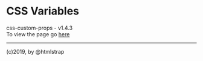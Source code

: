 # CSS Variables

css-custom-props - v1.4.3  
To view the page go [here](https://ui-coder.github.io/css-custom-props/)  
___
(c)2019, by @htmlstrap
